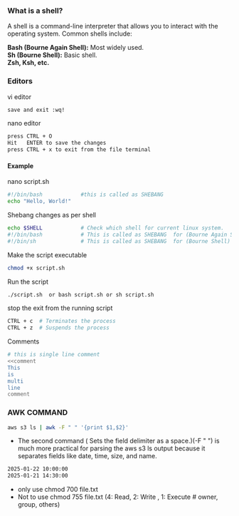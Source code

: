 ### What is a shell?
A shell is a command-line interpreter that allows you to interact with the operating system. Common shells include: <br>

 **Bash (Bourne Again Shell):** Most widely used.<br>
 **Sh (Bourne Shell):** Basic shell.<br>
 **Zsh, Ksh, etc.**<br>

### Editors
vi editor
```sh
save and exit :wq!
```
nano editor
```sh
press CTRL + O 
Hit   ENTER to save the changes
press CTRL + x to exit from the file terminal
```
#### Example
nano script.sh
```sh
#!/bin/bash            #this is called as SHEBANG 
echo "Hello, World!"
```
Shebang changes as per shell
```sh
echo $SHELL            # Check which shell for current linux system.
#!/bin/bash            # This is called as SHEBANG  for (Bourne Again Shell) bash shell
#!/bin/sh              # This is called as SHEBANG  for (Bourne Shell) sh  shell
```
Make the script executable
```sh
chmod +x script.sh
```
Run the script
```sh
./script.sh  or bash script.sh or sh script.sh
```
stop the exit from the running script 
```sh
CTRL + c  # Terminates the process
CTRL + z  # Suspends the process
```

Comments
```sh
# this is single line comment
<<comment
This 
is 
multi 
line
comment
```





















### AWK COMMAND
```sh
aws s3 ls | awk -F " " '{print $1,$2}'
```
- The second command ( Sets the field delimiter as a space.)(-F " ") is much more practical for parsing the aws s3 ls output because it separates fields like date, time, size, and name.<br>
```sh
2025-01-22 10:00:00
2025-01-21 14:30:00
```
- only use chmod 700 file.txt <br>
- Not to use chmod 755 file.txt (4: Read, 2: Write , 1: Execute # owner, group, others) <br>
